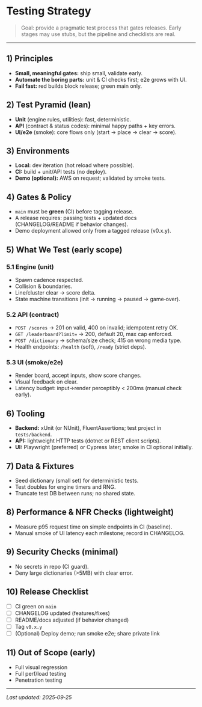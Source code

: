 # Testing Strategy

> Goal: provide a pragmatic test process that gates releases. Early stages may use stubs, but the pipeline and checklists are real.

---

## 1) Principles
- **Small, meaningful gates:** ship small, validate early.
- **Automate the boring parts:** unit & CI checks first; e2e grows with UI.
- **Fail fast:** red builds block release; green main only.

## 2) Test Pyramid (lean)
- **Unit** (engine rules, utilities): fast, deterministic.
- **API** (contract & status codes): minimal happy paths + key errors.
- **UI/e2e** (smoke): core flows only (start → place → clear → score).

## 3) Environments
- **Local:** dev iteration (hot reload where possible).
- **CI:** build + unit/API tests (no deploy).
- **Demo (optional):** AWS on request; validated by smoke tests.

## 4) Gates & Policy
- `main` must be **green** (CI) before tagging release.
- A release requires: passing tests + updated docs (CHANGELOG/README if behavior changes).
- Demo deployment allowed only from a tagged release (v0.x.y).

## 5) What We Test (early scope)
### 5.1 Engine (unit)
- Spawn cadence respected.
- Collision & boundaries.
- Line/cluster clear → score delta.
- State machine transitions (init → running → paused → game‑over).

### 5.2 API (contract)
- `POST /scores` → 201 on valid, 400 on invalid; idempotent retry OK.
- `GET /leaderboard?limit=` → 200, default 20, max cap enforced.
- `POST /dictionary` → schema/size check; 415 on wrong media type.
- Health endpoints: `/health` (soft), `/ready` (strict deps).

### 5.3 UI (smoke/e2e)
- Render board, accept inputs, show score changes.
- Visual feedback on clear.
- Latency budget: input→render perceptibly < 200ms (manual check early).

## 6) Tooling
- **Backend:** xUnit (or NUnit), FluentAssertions; test project in `tests/backend`.
- **API:** lightweight HTTP tests (dotnet or REST client scripts).
- **UI:** Playwright (preferred) or Cypress later; smoke in CI optional initially.

## 7) Data & Fixtures
- Seed dictionary (small set) for deterministic tests.
- Test doubles for engine timers and RNG.
- Truncate test DB between runs; no shared state.

## 8) Performance & NFR Checks (lightweight)
- Measure p95 request time on simple endpoints in CI (baseline).
- Manual smoke of UI latency each milestone; record in CHANGELOG.

## 9) Security Checks (minimal)
- No secrets in repo (CI guard).
- Deny large dictionaries (>5MB) with clear error.

## 10) Release Checklist
- [ ] CI green on `main`
- [ ] CHANGELOG updated (features/fixes)
- [ ] README/docs adjusted (if behavior changed)
- [ ] Tag `v0.x.y`
- [ ] (Optional) Deploy demo; run smoke e2e; share private link

## 11) Out of Scope (early)
- Full visual regression
- Full perf/load testing
- Penetration testing

---

_Last updated: 2025‑09‑25_
